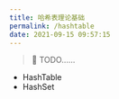 ```yaml
---
title: 哈希表理论基础
permalink: /hashtable
date: 2021-09-15 09:57:15
---
```


> 🏃‍ TODO......

- HashTable
- HashSet


